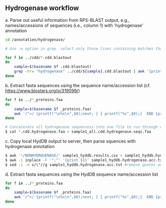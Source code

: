 ## Hydrogenase workflow

a. Parse out useful information from RPS-BLAST output, e.g., names/accessions of sequences (i.e., column 1) with 'hydrogenase' annotation

```bash
cd /annotation/hydrogenase/

# Use -w option in grep  select only those lines containing matches that form whole words.  The test is that the matching substring must either be at the beginning of the line, or preceded by a non-word constituent character, i.e., " hydrogenase " or "[NiFe]hydrogenase."

for f in ../cdd/*.cdd.blastout
do 
	sample=$(basename $f .cdd.blastout)
	grep -hrw "hydrogenase" ../cdd/${sample}.cdd.blastout | awk '{print $1}' | awk '!seen[$0]++' > ${sample}.cdd.hydrogenase.acc.txt #last command removes duplicate sequence names/accessions
done
```

b. Extract fasta sequences using the sequence name/accession list (cf. https://www.biostars.org/p/319099/)

```bash
for f in ../*_proteins.faa
do 
	sample=$(basename $f _proteins.faa)
	awk '/^>/ {printf("\n%s\n",$0);next; } { printf("%s",$0);}  END {printf("\n");}' < ../${sample}_proteins.faa | grep -w -A 1 -Ff ${sample}.cdd.hydrogenase.acc.txt --no-group-separator > ${sample}.cdd.hydrogenase.faa #first command converts a multiline fasta to a singleline fasta
done
```

```bash
# Concatenate all hydrogenase sequencess into one file to run through online [HydDB](https://services.birc.au.dk/hyddb/) hydrogenase classifier
$ cat *.cdd.hydrogenase.faa > sample1_all.cdd.hydrogenase.seqs.faa
```

c. Copy local HydDB output to server, then parse squences with hydrogenase annotation

```bash
$ awk '!/NONHYDROGENASE/' sample1_hyddb.results.csv > sample1_hyddb.hydrogenase.acc.txt #write rows without 'NONHYDROGENASE'
$ awk -i inplace -F '";"' '{print $1}' sample1_hyddb.hydrogenase.acc.txt #print everything before the delimeter '";"'
$ sed -i -e s/\"//g sample1_hyddb.hydrogenase.acc.txt #remove quotes added by HydDB
```

d. Extract fasta sequences using the HydDB sequence name/accession list

```bash
for f in ../*_proteins.faa
do 
	sample=$(basename $f _proteins.faa)
	awk '/^>/ {printf("\n%s\n",$0);next; } { printf("%s",$0);}  END {printf("\n");}' < ../${sample}_proteins.faa | grep -w -A 1 -Ff sample1_hyddb.hydrogenase.acc.txt --no-group-separator > ${sample}.hyddb.hydrogenase.faa #first command converts a multiline fasta to a singleline fasta
done
```
